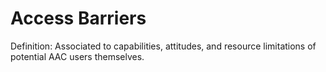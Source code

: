 # Access Barriers

Definition: Associated to capabilities, attitudes, and resource limitations of potential AAC users themselves.